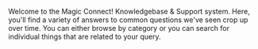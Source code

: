 Welcome to the Magic Connect! Knowledgebase & Support system. Here, you'll find a variety of answers to common questions we've seen crop up over time. You can either browse by category or you can search for individual things that are related to your query.